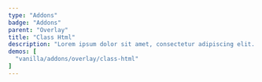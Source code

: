 ```yaml
---
type: "Addons"
badge: "Addons"
parent: "Overlay"
title: "Class Html"
description: "Lorem ipsum dolor sit amet, consectetur adipiscing elit. Nunc tempus laoreet leo sit amet iaculis."
demos: [
  "vanilla/addons/overlay/class-html"
]
---
```

